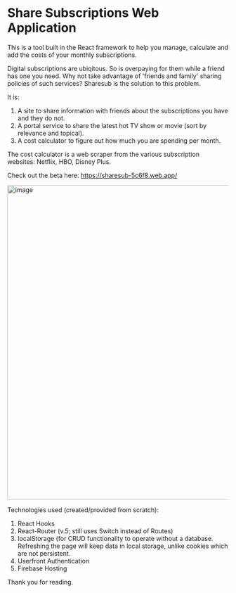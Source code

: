 
# Share Subscriptions Web Application

This is a tool built in the React framework to help you manage, calculate and add the costs of your monthly subscriptions. 

Digital subscriptions are ubiqitous. So is overpaying for them while a friend has one you need. Why not take advantage of 'friends and family' sharing policies of such services? Sharesub is the solution to this problem.

It is: 

1) A site to share information with friends about the subscriptions you have and they do not.
2) A portal service to share the latest hot TV show or movie (sort by relevance and topical).
3) A cost calculator to figure out how much you are spending per month. 

The cost calculator is a web scraper from the various subscription websites: Netflix, HBO, Disney Plus.

Check out the beta here:
https://sharesub-5c6f8.web.app/

<img width="716" alt="image" src="https://user-images.githubusercontent.com/18095228/149642781-6da3a148-d588-4384-b5c8-32a84bcccd39.png">

Technologies used (created/provided from scratch):

1. React Hooks
2. React-Router (v.5; still uses Switch instead of Routes)
3. localStorage (for CRUD functionality to operate without a database. Refreshing the page will keep data in local storage, unlike cookies which are not persistent.
4. Userfront Authentication
5. Firebase Hosting

Thank you for reading.
